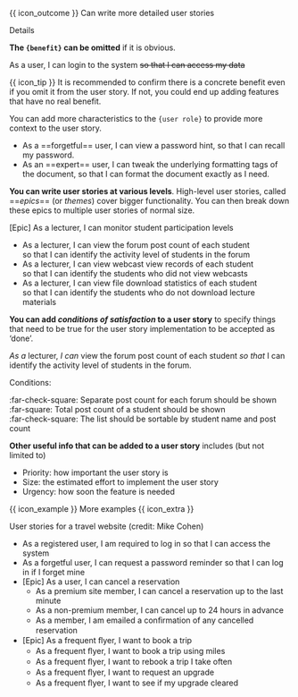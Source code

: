 <span id="prereqs"></span>

<span id="outcomes">{{ icon_outcome }} Can write more detailed user stories</span>

<span id="title">Details</span>

<div id="body">

**The `{benefit}` can be omitted** if it is obvious.

<box>
<div class="text-monospace">

As a user, I can login to the system ~~so that I can access my data~~
</div>
</box>

{{ icon_tip }} It is recommended to confirm there is a concrete benefit even if you omit it from the user story. If not, you could end up adding features that have no real benefit.

You can add more characteristics to the `{user role}` to provide more context to the user story.

<box>
<div class="text-monospace">

* As a ==forgetful== user, I can view a password hint, so that I can recall my password.
* As an ==expert== user, I can tweak the underlying formatting tags of the document, so that I can format the document exactly as I need.
</div>
</box>

**You can write user stories at various levels**. High-level user stories, called ==_epics_== (or _themes_) cover bigger functionality. You can then break down these epics to multiple user stories of normal size.

<box>
<div class="text-monospace">

[Epic] As a lecturer, I can monitor student participation levels
* As a lecturer, I can view the forum post count of each student<br>
  so that I can identify the activity level of students in the forum
* As a lecturer, I can view webcast view records of each student<br>
  so that I can identify the students who did not view webcasts
* As a lecturer, I can view file download statistics of each student<br>
  so that I can identify the students who do not download lecture materials
</div>
</box>

**You can add _conditions of satisfaction_ to a user story** to specify things that need to be true for the user story implementation to be accepted as ‘done’.

<box>
<div class="text-monospace">

_As a_ lecturer, _I can_ view the forum post count of each student _so that_ I can identify the activity level of students in the forum.
  
Conditions:

:far-check-square: Separate post count for each forum should be shown<br>
:far-square: Total post count of a student should be shown<br>
:far-check-square: The list should be sortable by student name and post count
</div>
</box>

**Other useful info that can be added to a user story** includes (but not limited to)

* Priority: how important the user story is
* Size: the estimated effort to implement the user story
* Urgency: how soon the feature is needed

<span class="non-printable">
<panel minimized >
<span slot="header" class="card-title">{{ icon_example }} More examples {{ icon_extra }}</md></span>

User stories for a travel website (credit: Mike Cohen)

<box>
<div class="text-monospace">

* As a registered user, I am required to log in so that I can access the system
* As a forgetful user, I can request a password reminder so that I can log in if I forget mine
* [Epic] As a user, I can cancel a reservation
  * As a premium site member, I can cancel a reservation up to the last minute
  * As a non-premium member, I can cancel up to 24 hours in advance
  * As a member, I am emailed a conﬁrmation of any cancelled reservation
* [Epic] As a frequent ﬂyer, I want to book a trip
  * As a frequent ﬂyer, I want to book a trip using miles
  * As a frequent ﬂyer, I want to rebook a trip I take often
  * As a frequent ﬂyer, I want to request an upgrade
  * As a frequent ﬂyer, I want to see if my upgrade cleared
</div>
</box>

</panel>
</span>

</div>

<div id="extras">

<include src="exercises.md" />

</div>